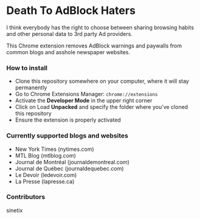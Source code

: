 # Death To AdBlock Haters
I think everybody has the right to choose between sharing browsing habits and other personal data to 3rd party Ad providers.

This Chrome extension removes AdBlock warnings and paywalls from common blogs and asshole newspaper websites.

### How to install
- Clone this repository somewhere on your computer, where it will stay permanently
- Go to Chrome Extensions Manager: `chrome://extensions`
- Activate the **Developer Mode** in the upper right corner
- Click on Load **Unpacked** and specify the folder where you've cloned this repository
- Ensure the extension is properly activated

### Currently supported blogs and websites
- New York Times (nytimes.com)
- MTL Blog (mtlblog.com)
- Journal de Montréal (journaldemontreal.com)
- Journal de Québec (journaldequebec.com)
- Le Devoir (ledevoir.com)
- La Presse (lapresse.ca)

### Contributors
sinetix
